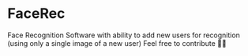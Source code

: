 # FaceRec
Face Recognition Software with ability to add new users for recognition (using only a single image of a new user)
Feel free to contribute 🌟🌟
